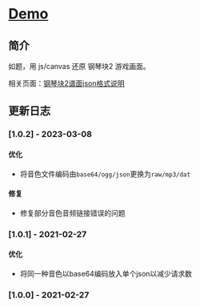 # [Demo](https://lchz&#104;3473.github.io/canvas/pt2/index "钢琴块2模拟器")

## 简介

如题，用 js/canvas 还原 钢琴块2 游戏画面。

相关页面：[钢琴块2谱面json格式说明](Usage.md)

## 更新日志

### [1.0.2] - 2023-03-08

#### 优化

- 将音色文件编码由`base64/ogg/json`更换为`raw/mp3/dat`

#### 修复

- 修复部分音色音频链接错误的问题

### [1.0.1] - 2021-02-27

#### 优化

- 将同一种音色以base64编码放入单个json以减少请求数

### [1.0.0] - 2021-02-27
